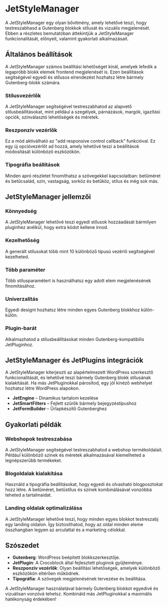 # JetStyleManager

A JetStyleManager egy olyan bővítmény, amely lehetővé teszi, hogy testreszabhasd a Gutenberg blokkok stílusát és vizuális megjelenését. Ebben a részletes bemutatóban áttekintjük a JetStyleManager funkcionalitását, előnyeit, valamint gyakorlati alkalmazásait.

## Általános beállítások

A JetStyleManager számos beállítási lehetőséget kínál, amelyek lefedik a legapróbb blokk elemek frontend megjelenését is. Ezen beállítások segítségével egyedi és stílusos elrendezést hozhatsz létre bármely Gutenberg-blokk számára.

### Stílusvezérlők

A JetStyleManager segítségével testreszabhatod az alapvető stílusbeállításokat, mint például a szegélyek, párnázások, margók, igazítási opciók, színválasztó lehetőségek és méretek.

### Reszponzív vezérlők

Ez a mód aktiválható az "add responsive control callback" funkcióval. Ez egy új opcióvezérlőt ad hozzá, amely lehetővé teszi a beállítások módosítását különböző eszközökön.

### Tipográfia beállítások

Minden apró részletet finomíthatsz a szövegekkel kapcsolatban: betűméret és betűcsalád, szín, vastagság, sorköz és betűköz, stílus és még sok más.

## JetStyleManager jellemzői

### Könnyedség

A JetStyleManager lehetővé teszi egyedi stílusok hozzáadását bármilyen pluginhez anélkül, hogy extra kódot kellene írnod.

### Kezelhetőség

A generált stílusokat több mint 10 különböző típusú vezérlő segítségével kezelheted.

### Több paraméter

Több stílusparamétert is használhatsz egy adott elem megjelenésének finomításához.

### Univerzalitás

Egyedi designt hozhatsz létre minden egyes Gutenberg blokkhoz külön-külön.

### Plugin-barát

Alkalmazhatod a stílusbeállításokat minden Gutenberg-kompatibilis JetPluginhoz.

## JetStyleManager és JetPlugins integrációk

A JetStyleManager kiterjeszti az alapértelmezett WordPress szerkesztő funkcionalitását, és lehetővé teszi bármely Gutenberg blokk stílusának kialakítását. Ha más JetPluginokkal párosítod, egy jól kinéző webhelyet hozhatsz létre WordPress alapokon.

- **JetEngine** – Dinamikus tartalom kezelése
- **JetSmartFilters** – Fejlett szűrők bármely bejegyzéstípushoz
- **JetFormBuilder** – Űrlapkészítő Gutenberghez

## Gyakorlati példák

### Webshopok testreszabása

A JetStyleManager segítségével testreszabhatod a webshop termékoldalait. Például különböző színek és méretek alkalmazásával kiemelheted a legnépszerűbb termékeket.

### Blogoldalak kialakítása

Használd a tipográfia beállításokat, hogy egyedi és olvasható blogposztokat hozz létre. A betűméret, betűstílus és színek kombinálásával vonzóbbá teheted a tartalmaidat.

### Landing oldalak optimalizálása

A JetStyleManager lehetővé teszi, hogy minden egyes blokkot testreszabj egy landing oldalon. Így biztosíthatod, hogy az oldal minden eleme összhangban legyen az arculattal és a marketing célokkal.

## Szószedet

- **Gutenberg**: WordPress beépített blokkszerkesztője.
- **JetPlugin**: A Crocoblock által fejlesztett pluginok gyűjteménye.
- **Reszponzív vezérlők**: Olyan beállítási lehetőségek, amelyek különböző eszközökön eltérően működnek.
- **Tipográfia**: A szövegek megjelenésének tervezése és beállítása.

A JetStyleManager használatával bármely Gutenberg blokkot egyedivé és vizuálisan vonzóvá tehetsz. Kombináld más JetPluginokkal a maximális hatékonyság érdekében!